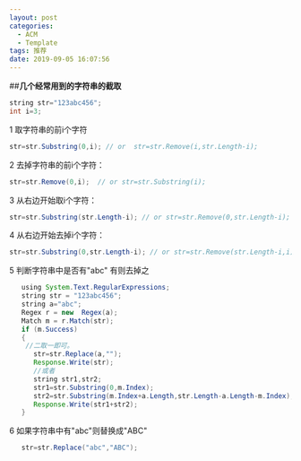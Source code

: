 ```yaml
---
layout: post
categories:
  - ACM
  - Template
tags: 推荐
date: 2019-09-05 16:07:56
---
```


##**几个经常用到的字符串的截取**
```java
string str="123abc456";
int i=3;
```

1 取字符串的前i个字符
```java
str=str.Substring(0,i); // or  str=str.Remove(i,str.Length-i); 
```
   
2 去掉字符串的前i个字符：
 ```java
str=str.Remove(0,i);  // or str=str.Substring(i); 
```
   
3 从右边开始取i个字符：
```java
str=str.Substring(str.Length-i); // or str=str.Remove(0,str.Length-i);
```
  
4 从右边开始去掉i个字符：
```java
str=str.Substring(0,str.Length-i); // or str=str.Remove(str.Length-i,i);
```
   
5 判断字符串中是否有"abc" 有则去掉之
```java
   using System.Text.RegularExpressions;
   string str = "123abc456";
   string a="abc";
   Regex r = new  Regex(a); 
   Match m = r.Match(str); 
   if (m.Success)
   {
    //二取一即可。
      str=str.Replace(a,"");
      Response.Write(str);   
      //或者
      string str1,str2;
      str1=str.Substring(0,m.Index);
      str2=str.Substring(m.Index+a.Length,str.Length-a.Length-m.Index);
      Response.Write(str1+str2); 
   }
```
   
6 如果字符串中有"abc"则替换成"ABC"
```java
   str=str.Replace("abc","ABC");
```


